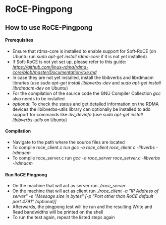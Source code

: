 # RoCE-Pingpong

## How to use RoCE-Pingpong

#### Prerequisites

- Ensure that rdma-core is installed to enable support for Soft-RoCE (on Ubuntu run _sudo apt-get install rdma-core_ if it is not yet installed)
- If Soft-RoCE is not yet set up, please refer to this guide: _https://github.com/linux-rdma/rdma-core/blob/master/Documentation/rxe.md_
- In case they are not yet installed, install the libibverbs and librdmacm libraries (use _sudo apt-get install libibverbs-dev_ and _sudo apt-get install librdmacm-dev_ on Ubuntu)
- For the compilation of the source code the GNU Compiler Collection _gcc_ also needs to be installed
- _optional_: To check the status and get detailed information on the RDMA devices the libibverbs-utils library can optionally be installed to add support for commands like _ibv_devinfo_ (use _sudo apt-get install libibverbs-utils_ on Ubuntu)

#### Compilation

- Navigate to the path where the source files are located
- To compile roce_client.c run _gcc -o roce_client roce_client.c -libverbs -lrdmacm_
- To compile roce_server.c run _gcc -o roce_server roce_server.c -libverbs -lrdmacm_

#### Run RoCE Pingpong

- On the machine that will act as server run _./roce_server_
- On the machine that will act as client run _./roce_client -a "IP Address of server" -s "Message size in bytes" [-p "Port other than RoCE default port 4791" (_optional_)]_
- Afterwards, the pingpong test will be run and the resulting Write and Read bandwidths will be printed on the shell
- To run the test again, repeat the listed steps again
